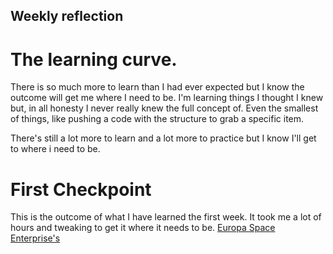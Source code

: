 ## Weekly reflection

# The learning curve.

There is so much more to learn than I had ever expected but I know the outcome will get me where I need to be. I'm learning things I thought I knew but, in all honesty I never really knew the full concept of. Even the smallest of things, like pushing a code with the structure to grab a specific item. 

There's still a lot more to learn and a lot more to practice but I know I'll get to where i need to be. 


# First Checkpoint

This is the outcome of what I have learned the first week. It took me a lot of hours and tweaking to get it where it needs to be. [Europa Space Enterprise's](https://derekshain.github.io/checkpoint1/)